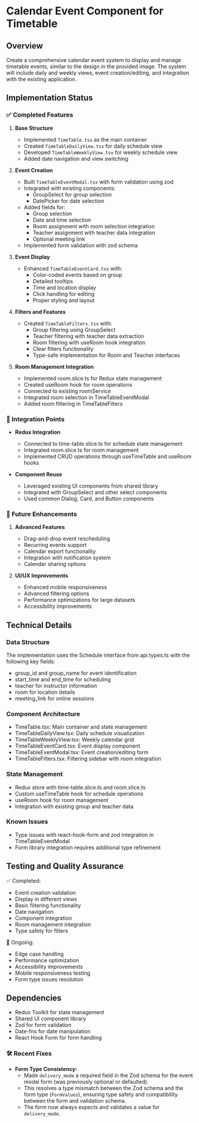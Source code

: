 # Calendar Event Component for Timetable

## Overview

Create a comprehensive calendar event system to display and manage timetable events, similar to the design in the provided image. The system will include daily and weekly views, event creation/editing, and integration with the existing application.

## Implementation Status

### ✅ Completed Features

1. **Base Structure**
   - Implemented `TimeTable.tsx` as the main container
   - Created `TimeTableDailyView.tsx` for daily schedule view
   - Developed `TimeTableWeeklyView.tsx` for weekly schedule view
   - Added date navigation and view switching

2. **Event Creation**
   - Built `TimeTableEventModal.tsx` with form validation using zod
   - Integrated with existing components:
     - GroupSelect for group selection
     - DatePicker for date selection
   - Added fields for:
     - Group selection
     - Date and time selection
     - Room assignment with room selection integration
     - Teacher assignment with teacher data integration
     - Optional meeting link
   - Implemented form validation with zod schema

3. **Event Display**
   - Enhanced `TimeTableEventCard.tsx` with:
     - Color-coded events based on group
     - Detailed tooltips
     - Time and location display
     - Click handling for editing
     - Proper styling and layout

4. **Filters and Features**
   - Created `TimeTableFilters.tsx` with:
     - Group filtering using GroupSelect
     - Teacher filtering with teacher data extraction
     - Room filtering with useRoom hook integration
     - Clear filters functionality
     - Type-safe implementation for Room and Teacher interfaces

5. **Room Management Integration**
   - Implemented room.slice.ts for Redux state management
   - Created useRoom hook for room operations
   - Connected to existing roomService
   - Integrated room selection in TimeTableEventModal
   - Added room filtering in TimeTableFilters

### 🔄 Integration Points

- **Redux Integration**
  - Connected to time-table.slice.ts for schedule state management
  - Integrated room.slice.ts for room management
  - Implemented CRUD operations through useTimeTable and useRoom hooks

- **Component Reuse**
  - Leveraged existing UI components from shared library
  - Integrated with GroupSelect and other select components
  - Used common Dialog, Card, and Button components

### 🎯 Future Enhancements

1. **Advanced Features**
   - Drag-and-drop event rescheduling
   - Recurring events support
   - Calendar export functionality
   - Integration with notification system
   - Calendar sharing options

2. **UI/UX Improvements**
   - Enhanced mobile responsiveness
   - Advanced filtering options
   - Performance optimizations for large datasets
   - Accessibility improvements

## Technical Details

### Data Structure

The implementation uses the Schedule interface from api.types.ts with the following key fields:

- group_id and group_name for event identification
- start_time and end_time for scheduling
- teacher for instructor information
- room for location details
- meeting_link for online sessions

### Component Architecture

- TimeTable.tsx: Main container and state management
- TimeTableDailyView.tsx: Daily schedule visualization
- TimeTableWeeklyView.tsx: Weekly calendar grid
- TimeTableEventCard.tsx: Event display component
- TimeTableEventModal.tsx: Event creation/editing form
- TimeTableFilters.tsx: Filtering sidebar with room integration

### State Management

- Redux store with time-table.slice.ts and room.slice.ts
- Custom useTimeTable hook for schedule operations
- useRoom hook for room management
- Integration with existing group and teacher data

### Known Issues

- Type issues with react-hook-form and zod integration in TimeTableEventModal
- Form library integration requires additional type refinement

## Testing and Quality Assurance

✅ Completed:

- Event creation validation
- Display in different views
- Basic filtering functionality
- Date navigation
- Component integration
- Room management integration
- Type safety for filters

🔄 Ongoing:

- Edge case handling
- Performance optimization
- Accessibility improvements
- Mobile responsiveness testing
- Form type issues resolution

## Dependencies

- Redux Toolkit for state management
- Shared UI component library
- Zod for form validation
- Date-fns for date manipulation
- React Hook Form for form handling

### 🛠️ Recent Fixes

- **Form Type Consistency:**
  - Made `delivery_mode` a required field in the Zod schema for the event modal form (was previously optional or defaulted).
  - This resolves a type mismatch between the Zod schema and the form type (`FormValues`), ensuring type safety and compatibility between the form and validation schema.
  - The form now always expects and validates a value for `delivery_mode`.
